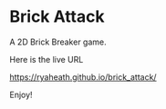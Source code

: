 # Brick Attack

A 2D Brick Breaker game.

Here is the live URL

https://ryaheath.github.io/brick_attack/

Enjoy!

